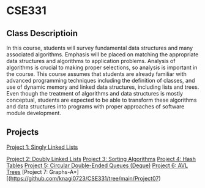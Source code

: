 # CSE331

## Class Descriptioin
In this course, students will survey fundamental data structures and many associated algorithms. Emphasis will be placed on matching the appropriate data structures and algorithms to application problems. Analysis of algorithms is crucial to making proper selections, so analysis is important in the course. This course assumes that students are already familiar with advanced programming techniques including the definition of classes, and use of dynamic memory and linked data structures, including lists and trees. Even though the treatment of algorithms and data structures is mostly conceptual, students are expected to be able to transform these algorithms and data structures into programs with proper approaches of software module development.

## Projects

[Project 1: Singly Linked Lists](https://github.com/knagi0723/CSE331/tree/main/Project01)

[Project 2: Doubly Linked Lists](https://github.com/knagi0723/CSE331/tree/main/Project02)
[Project 3: Sorting Algorithms](https://github.com/knagi0723/CSE331/tree/main/Project03)
[Project 4: Hash Tables](https://github.com/knagi0723/CSE331/tree/main/Project04)
[Project 5: Circular Double-Ended Queues (Deque)](https://github.com/knagi0723/CSE331/tree/main/Project05)
[Project 6: AVL Trees](https://github.com/knagi0723/CSE331/tree/main/Project06)
[Project 7: Graphs-A*][(https://github.com/knagi0723/CSE331/tree/main/Project07)
